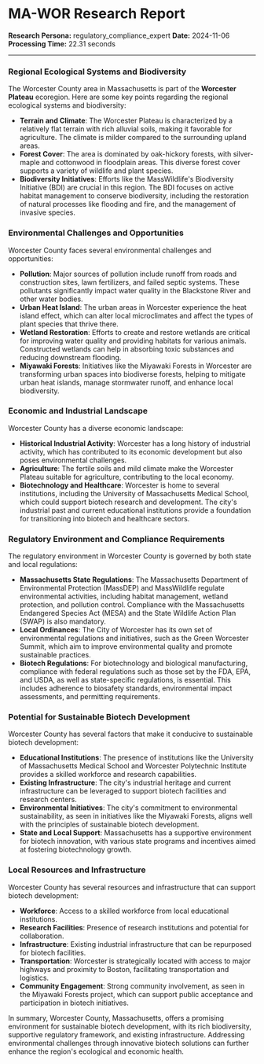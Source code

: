 # MA-WOR Research Report

**Research Persona:** regulatory_compliance_expert
**Date:** 2024-11-06
**Processing Time:** 22.31 seconds

---

### Regional Ecological Systems and Biodiversity

The Worcester County area in Massachusetts is part of the **Worcester Plateau** ecoregion. Here are some key points regarding the regional ecological systems and biodiversity:

- **Terrain and Climate**: The Worcester Plateau is characterized by a relatively flat terrain with rich alluvial soils, making it favorable for agriculture. The climate is milder compared to the surrounding upland areas.
- **Forest Cover**: The area is dominated by oak-hickory forests, with silver-maple and cottonwood in floodplain areas. This diverse forest cover supports a variety of wildlife and plant species.
- **Biodiversity Initiatives**: Efforts like the MassWildlife's Biodiversity Initiative (BDI) are crucial in this region. The BDI focuses on active habitat management to conserve biodiversity, including the restoration of natural processes like flooding and fire, and the management of invasive species.

### Environmental Challenges and Opportunities

Worcester County faces several environmental challenges and opportunities:

- **Pollution**: Major sources of pollution include runoff from roads and construction sites, lawn fertilizers, and failed septic systems. These pollutants significantly impact water quality in the Blackstone River and other water bodies.
- **Urban Heat Island**: The urban areas in Worcester experience the heat island effect, which can alter local microclimates and affect the types of plant species that thrive there.
- **Wetland Restoration**: Efforts to create and restore wetlands are critical for improving water quality and providing habitats for various animals. Constructed wetlands can help in absorbing toxic substances and reducing downstream flooding.
- **Miyawaki Forests**: Initiatives like the Miyawaki Forests in Worcester are transforming urban spaces into biodiverse forests, helping to mitigate urban heat islands, manage stormwater runoff, and enhance local biodiversity.

### Economic and Industrial Landscape

Worcester County has a diverse economic landscape:

- **Historical Industrial Activity**: Worcester has a long history of industrial activity, which has contributed to its economic development but also poses environmental challenges.
- **Agriculture**: The fertile soils and mild climate make the Worcester Plateau suitable for agriculture, contributing to the local economy.
- **Biotechnology and Healthcare**: Worcester is home to several institutions, including the University of Massachusetts Medical School, which could support biotech research and development. The city's industrial past and current educational institutions provide a foundation for transitioning into biotech and healthcare sectors.

### Regulatory Environment and Compliance Requirements

The regulatory environment in Worcester County is governed by both state and local regulations:

- **Massachusetts State Regulations**: The Massachusetts Department of Environmental Protection (MassDEP) and MassWildlife regulate environmental activities, including habitat management, wetland protection, and pollution control. Compliance with the Massachusetts Endangered Species Act (MESA) and the State Wildlife Action Plan (SWAP) is also mandatory.
- **Local Ordinances**: The City of Worcester has its own set of environmental regulations and initiatives, such as the Green Worcester Summit, which aim to improve environmental quality and promote sustainable practices.
- **Biotech Regulations**: For biotechnology and biological manufacturing, compliance with federal regulations such as those set by the FDA, EPA, and USDA, as well as state-specific regulations, is essential. This includes adherence to biosafety standards, environmental impact assessments, and permitting requirements.

### Potential for Sustainable Biotech Development

Worcester County has several factors that make it conducive to sustainable biotech development:

- **Educational Institutions**: The presence of institutions like the University of Massachusetts Medical School and Worcester Polytechnic Institute provides a skilled workforce and research capabilities.
- **Existing Infrastructure**: The city's industrial heritage and current infrastructure can be leveraged to support biotech facilities and research centers.
- **Environmental Initiatives**: The city's commitment to environmental sustainability, as seen in initiatives like the Miyawaki Forests, aligns well with the principles of sustainable biotech development.
- **State and Local Support**: Massachusetts has a supportive environment for biotech innovation, with various state programs and incentives aimed at fostering biotechnology growth.

### Local Resources and Infrastructure

Worcester County has several resources and infrastructure that can support biotech development:

- **Workforce**: Access to a skilled workforce from local educational institutions.
- **Research Facilities**: Presence of research institutions and potential for collaboration.
- **Infrastructure**: Existing industrial infrastructure that can be repurposed for biotech facilities.
- **Transportation**: Worcester is strategically located with access to major highways and proximity to Boston, facilitating transportation and logistics.
- **Community Engagement**: Strong community involvement, as seen in the Miyawaki Forests project, which can support public acceptance and participation in biotech initiatives.

In summary, Worcester County, Massachusetts, offers a promising environment for sustainable biotech development, with its rich biodiversity, supportive regulatory framework, and existing infrastructure. Addressing environmental challenges through innovative biotech solutions can further enhance the region's ecological and economic health.